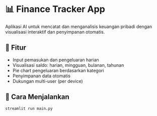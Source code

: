 # 📊 Finance Tracker App

Aplikasi AI untuk mencatat dan menganalisis keuangan pribadi dengan visualisasi interaktif dan penyimpanan otomatis.

## 🧠 Fitur
- Input pemasukan dan pengeluaran harian
- Visualisasi saldo: harian, mingguan, bulanan, tahunan
- Pie chart pengeluaran berdasarkan kategori
- Penyimpanan data otomatis
- Dukungan multi-user (per device)

## 🚀 Cara Menjalankan

```bash
streamlit run main.py
